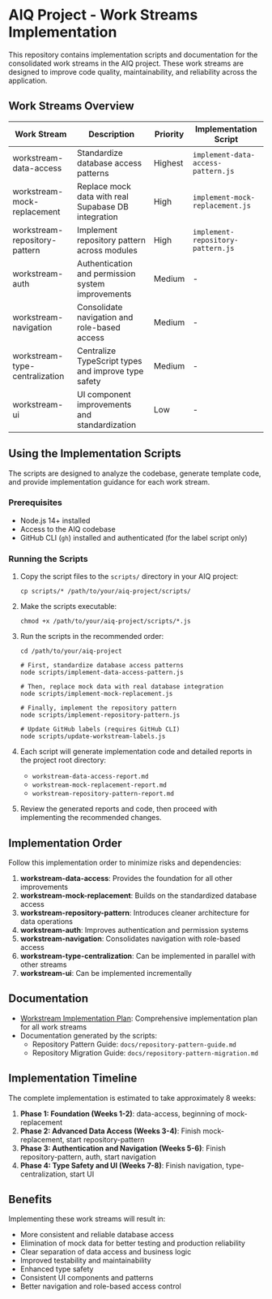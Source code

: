 # AIQ Project - Work Streams Implementation

This repository contains implementation scripts and documentation for the consolidated work streams in the AIQ project. These work streams are designed to improve code quality, maintainability, and reliability across the application.

## Work Streams Overview

| Work Stream | Description | Priority | Implementation Script |
|-------------|-------------|----------|------------------------|
| workstream-data-access | Standardize database access patterns | Highest | `implement-data-access-pattern.js` |
| workstream-mock-replacement | Replace mock data with real Supabase DB integration | High | `implement-mock-replacement.js` |
| workstream-repository-pattern | Implement repository pattern across modules | High | `implement-repository-pattern.js` |
| workstream-auth | Authentication and permission system improvements | Medium | - |
| workstream-navigation | Consolidate navigation and role-based access | Medium | - |
| workstream-type-centralization | Centralize TypeScript types and improve type safety | Medium | - |
| workstream-ui | UI component improvements and standardization | Low | - |

## Using the Implementation Scripts

The scripts are designed to analyze the codebase, generate template code, and provide implementation guidance for each work stream.

### Prerequisites

- Node.js 14+ installed
- Access to the AIQ codebase
- GitHub CLI (`gh`) installed and authenticated (for the label script only)

### Running the Scripts

1. Copy the script files to the `scripts/` directory in your AIQ project:
   ```
   cp scripts/* /path/to/your/aiq-project/scripts/
   ```

2. Make the scripts executable:
   ```
   chmod +x /path/to/your/aiq-project/scripts/*.js
   ```

3. Run the scripts in the recommended order:
   ```
   cd /path/to/your/aiq-project
   
   # First, standardize database access patterns
   node scripts/implement-data-access-pattern.js
   
   # Then, replace mock data with real database integration
   node scripts/implement-mock-replacement.js
   
   # Finally, implement the repository pattern
   node scripts/implement-repository-pattern.js
   
   # Update GitHub labels (requires GitHub CLI)
   node scripts/update-workstream-labels.js
   ```

4. Each script will generate implementation code and detailed reports in the project root directory:
   - `workstream-data-access-report.md`
   - `workstream-mock-replacement-report.md`
   - `workstream-repository-pattern-report.md`

5. Review the generated reports and code, then proceed with implementing the recommended changes.

## Implementation Order

Follow this implementation order to minimize risks and dependencies:

1. **workstream-data-access**: Provides the foundation for all other improvements
2. **workstream-mock-replacement**: Builds on the standardized database access
3. **workstream-repository-pattern**: Introduces cleaner architecture for data operations
4. **workstream-auth**: Improves authentication and permission systems
5. **workstream-navigation**: Consolidates navigation with role-based access
6. **workstream-type-centralization**: Can be implemented in parallel with other streams
7. **workstream-ui**: Can be implemented incrementally

## Documentation

- [Workstream Implementation Plan](workstream-implementation-plan.md): Comprehensive implementation plan for all work streams
- Documentation generated by the scripts:
  - Repository Pattern Guide: `docs/repository-pattern-guide.md`
  - Repository Migration Guide: `docs/repository-pattern-migration.md`

## Implementation Timeline

The complete implementation is estimated to take approximately 8 weeks:

1. **Phase 1: Foundation (Weeks 1-2)**: data-access, beginning of mock-replacement
2. **Phase 2: Advanced Data Access (Weeks 3-4)**: Finish mock-replacement, start repository-pattern
3. **Phase 3: Authentication and Navigation (Weeks 5-6)**: Finish repository-pattern, auth, start navigation
4. **Phase 4: Type Safety and UI (Weeks 7-8)**: Finish navigation, type-centralization, start UI

## Benefits

Implementing these work streams will result in:

- More consistent and reliable database access
- Elimination of mock data for better testing and production reliability
- Clear separation of data access and business logic
- Improved testability and maintainability
- Enhanced type safety
- Consistent UI components and patterns
- Better navigation and role-based access control